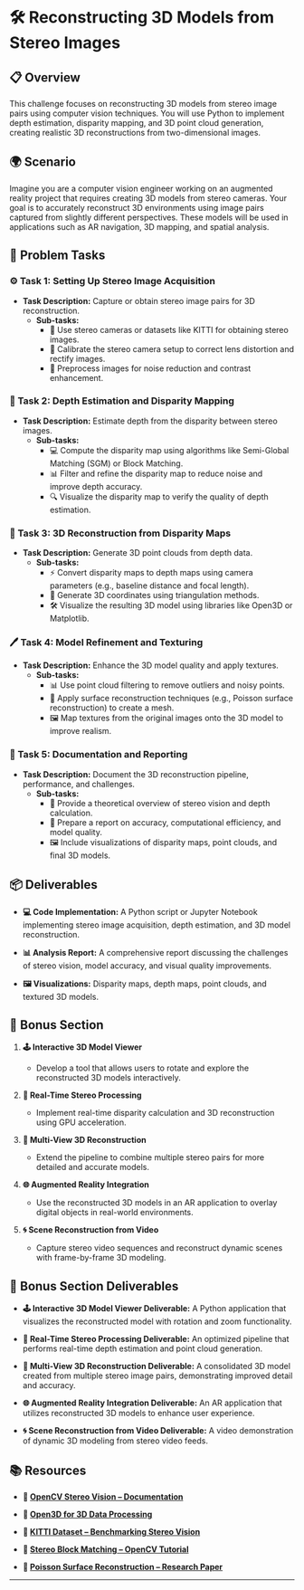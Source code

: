 # 🛠️ Reconstructing 3D Models from Stereo Images

## 📋 Overview
This challenge focuses on reconstructing 3D models from stereo image pairs using computer vision techniques. You will use Python to implement depth estimation, disparity mapping, and 3D point cloud generation, creating realistic 3D reconstructions from two-dimensional images.

## 🌍 Scenario
Imagine you are a computer vision engineer working on an augmented reality project that requires creating 3D models from stereo cameras. Your goal is to accurately reconstruct 3D environments using image pairs captured from slightly different perspectives. These models will be used in applications such as AR navigation, 3D mapping, and spatial analysis.

## 📝 Problem Tasks

### ⚙️ Task 1: Setting Up Stereo Image Acquisition
- **Task Description:** Capture or obtain stereo image pairs for 3D reconstruction.
  - **Sub-tasks:**
    - 📐 Use stereo cameras or datasets like KITTI for obtaining stereo images.
    - 🧮 Calibrate the stereo camera setup to correct lens distortion and rectify images.
    - 🔧 Preprocess images for noise reduction and contrast enhancement.

### 🔬 Task 2: Depth Estimation and Disparity Mapping
- **Task Description:** Estimate depth from the disparity between stereo images.
  - **Sub-tasks:**
    - 💻 Compute the disparity map using algorithms like Semi-Global Matching (SGM) or Block Matching.
    - 📊 Filter and refine the disparity map to reduce noise and improve depth accuracy.
    - 🔍 Visualize the disparity map to verify the quality of depth estimation.

### 🔧 Task 3: 3D Reconstruction from Disparity Maps
- **Task Description:** Generate 3D point clouds from depth data.
  - **Sub-tasks:**
    - ⚡ Convert disparity maps to depth maps using camera parameters (e.g., baseline distance and focal length).
    - 🔄 Generate 3D coordinates using triangulation methods.
    - 🛠️ Visualize the resulting 3D model using libraries like Open3D or Matplotlib.

### 🖊️ Task 4: Model Refinement and Texturing
- **Task Description:** Enhance the 3D model quality and apply textures.
  - **Sub-tasks:**
    - 📊 Use point cloud filtering to remove outliers and noisy points.
    - 📝 Apply surface reconstruction techniques (e.g., Poisson surface reconstruction) to create a mesh.
    - 🖼️ Map textures from the original images onto the 3D model to improve realism.

### 📝 Task 5: Documentation and Reporting
- **Task Description:** Document the 3D reconstruction pipeline, performance, and challenges.
  - **Sub-tasks:**
    - 📄 Provide a theoretical overview of stereo vision and depth calculation.
    - 📝 Prepare a report on accuracy, computational efficiency, and model quality.
    - 🖼️ Include visualizations of disparity maps, point clouds, and final 3D models.

## 📦 Deliverables
- **💻 Code Implementation:**
  A Python script or Jupyter Notebook implementing stereo image acquisition, depth estimation, and 3D model reconstruction.

- **📊 Analysis Report:**
  A comprehensive report discussing the challenges of stereo vision, model accuracy, and visual quality improvements.

- **🖼️ Visualizations:**
  Disparity maps, depth maps, point clouds, and textured 3D models.

## 🎁 Bonus Section
1. **🕹️ Interactive 3D Model Viewer**
   - Develop a tool that allows users to rotate and explore the reconstructed 3D models interactively.

2. **🧮 Real-Time Stereo Processing**
   - Implement real-time disparity calculation and 3D reconstruction using GPU acceleration.

3. **🔄 Multi-View 3D Reconstruction**
   - Extend the pipeline to combine multiple stereo pairs for more detailed and accurate models.

4. **🌐 Augmented Reality Integration**
   - Use the reconstructed 3D models in an AR application to overlay digital objects in real-world environments.

5. **🌀 Scene Reconstruction from Video**
   - Capture stereo video sequences and reconstruct dynamic scenes with frame-by-frame 3D modeling.

## 🏅 Bonus Section Deliverables
- **🕹️ Interactive 3D Model Viewer Deliverable:**
  A Python application that visualizes the reconstructed model with rotation and zoom functionality.

- **🧮 Real-Time Stereo Processing Deliverable:**
  An optimized pipeline that performs real-time depth estimation and point cloud generation.

- **🔄 Multi-View 3D Reconstruction Deliverable:**
  A consolidated 3D model created from multiple stereo image pairs, demonstrating improved detail and accuracy.

- **🌐 Augmented Reality Integration Deliverable:**
  An AR application that utilizes reconstructed 3D models to enhance user experience.

- **🌀 Scene Reconstruction from Video Deliverable:**
  A video demonstration of dynamic 3D modeling from stereo video feeds.

## 📚 Resources

- **🔗 [OpenCV Stereo Vision – Documentation](https://docs.opencv.org/4.x/d9/d0c/group__calib3d.html)**

- **🔗 [Open3D for 3D Data Processing](http://www.open3d.org/)**

- **🔗 [KITTI Dataset – Benchmarking Stereo Vision](http://www.cvlibs.net/datasets/kitti/)**

- **🔗 [Stereo Block Matching – OpenCV Tutorial](https://docs.opencv.org/master/d2/d85/classcv_1_1StereoBM.html)**

- **🔗 [Poisson Surface Reconstruction – Research Paper](https://dl.acm.org/doi/10.1145/1236246.1236279)**

---
